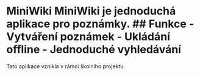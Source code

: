 # MiniWiki MiniWiki je jednoduchá aplikace pro poznámky. ## Funkce - Vytváření poznámek - Ukládání offline - Jednoduché vyhledávání
Tato aplikace vznikla v rámci školního projektu.
